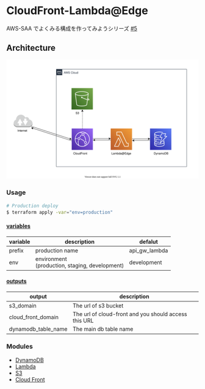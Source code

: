 # CloudFront-Lambda@Edge

AWS-SAA でよくみる構成を作ってみようシリーズ [#5](https://github.com/kokoichi206/cloud-prac/issues/5)

## Architecture

![](./docs//architecture.svg)

### Usage

```sh
# Production deploy
$ terraform apply -var="env=production"
```

#### [variables](./variables.tf)

| variable | description                                         | defalut       |
| -------- | --------------------------------------------------- | ------------- |
| prefix   | production name                                     | api_gw_lambda |
| env      | environment<br />(production, staging, development) | development   |

#### [outputs](./outputs.tf)

| output              | description                                           |
| ------------------- | ----------------------------------------------------- |
| s3_domain           | The url of s3 bucket                                  |
| cloud_front_domain  | The url of cloud-front and you should access this URL |
| dynamodb_table_name | The main db table name                                |

### Modules

-   [DynamoDB](./modules/dynamodb/)
-   [Lambda](./modules/lambda/)
-   [S3](./modules/s3/)
-   [Cloud Front](./modules/cloud_front/)
